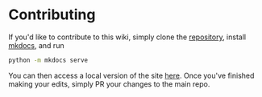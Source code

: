 # Contributing
If you'd like to contribute to this wiki, simply clone the [repository](https://github.com/bernie-g/geckolib-core), install [mkdocs](https://www.mkdocs.org/#installation), and run

```bash
python -m mkdocs serve
```

You can then access a local version of the site [here](localhost:8000). Once you've finished making your edits, simply PR your changes to the main repo.